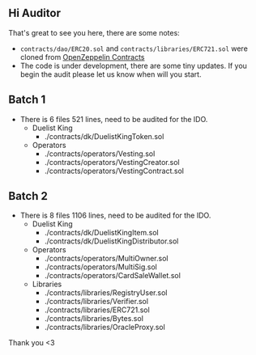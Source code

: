 ## Hi Auditor

That's great to see you here, there are some notes:

- `contracts/dao/ERC20.sol` and `contracts/libraries/ERC721.sol` were cloned from [OpenZeppelin Contracts](https://github.com/OpenZeppelin/openzeppelin-contracts)
- The code is under development, there are some tiny updates. If you begin the audit please let us know when will you start.

## Batch 1

- There is 6 files 521 lines, need to be audited for the IDO.
  - Duelist King
    - ./contracts/dk/DuelistKingToken.sol
  - Operators
    - ./contracts/operators/Vesting.sol
    - ./contracts/operators/VestingCreator.sol
    - ./contracts/operators/VestingContract.sol

## Batch 2

- There is 8 files 1106 lines, need to be audited for the IDO.
  - Duelist King
    - ./contracts/dk/DuelistKingItem.sol
    - ./contracts/dk/DuelistKingDistributor.sol
  - Operators
    - ./contracts/operators/MultiOwner.sol
    - ./contracts/operators/MultiSig.sol
    - ./contracts/operators/CardSaleWallet.sol
  - Libraries
    - ./contracts/libraries/RegistryUser.sol
    - ./contracts/libraries/Verifier.sol
    - ./contracts/libraries/ERC721.sol
    - ./contracts/libraries/Bytes.sol
    - ./contracts/libraries/OracleProxy.sol

Thank you <3
